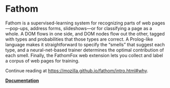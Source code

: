 # Fathom

Fathom is a supervised-learning system for recognizing parts of web pages—pop-ups, address forms, slideshows—or for classifying a page as a whole. A DOM flows in one side, and DOM nodes flow out the other, tagged with types and probabilities that those types are correct. A Prolog-like language makes it straightforward to specify the “smells” that suggest each type, and a neural-net-based trainer determines the optimal contribution of each smell. Finally, the FathomFox web extension lets you collect and label a corpus of web pages for training.

Continue reading at <https://mozilla.github.io/fathom/intro.html#why>.

__[Documentation](https://mozilla.github.io/fathom)__
